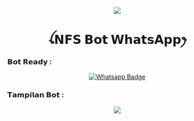 <p align="center">
  <img src="https://raw.githubusercontent.com/Blawuken/NFSbot/master/NFSMedia/theme/NFS_Logo.png" />
</p>
<h1 align="center">ꪶ𝗡𝗙𝗦 𝗕𝗼𝘁 𝗪𝗵𝗮𝘁𝘀𝗔𝗽𝗽ꫂ<br></h1>

### 𝗕𝗼𝘁 𝗥𝗲𝗮𝗱𝘆 :
<p align="center">
<a href="http://Wa.me/+6289629929193">
    <img src="https://img.shields.io/badge/Wa Pc-electric green?style=for-the-badge&logo=whatsapp&logoColor=white" alt="Whatsapp Badge"/>
</a>
</p>

### 𝗧𝗮𝗺𝗽𝗶𝗹𝗮𝗻 𝗕𝗼𝘁 :
<p align="center">
  <img src="https://raw.githubusercontent.com/Blawuken/NFSbot/master/NFSMedia/theme/SS_NFSbot.png" />
</p>